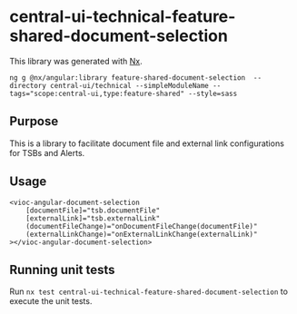 # central-ui-technical-feature-shared-document-selection

This library was generated with [Nx](https://nx.dev).

```
ng g @nx/angular:library feature-shared-document-selection  --directory central-ui/technical --simpleModuleName --tags="scope:central-ui,type:feature-shared" --style=sass
```

## Purpose

This is a library to facilitate document file and external link configurations for TSBs and Alerts.

## Usage

```
<vioc-angular-document-selection
    [documentFile]="tsb.documentFile"
    [externalLink]="tsb.externalLink"
    (documentFileChange)="onDocumentFileChange(documentFile)"
    (externalLinkChange)="onExternalLinkChange(externalLink)"
></vioc-angular-document-selection>
```

## Running unit tests

Run `nx test central-ui-technical-feature-shared-document-selection` to execute the unit tests.
